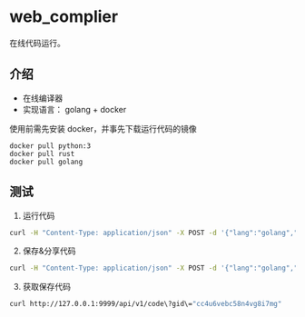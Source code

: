 # web_complier
在线代码运行。

## 介绍
- 在线编译器
- 实现语言： golang + docker


使用前需先安装 docker，并事先下载运行代码的镜像
```
docker pull python:3
docker pull rust
docker pull golang
```

## 测试

1. 运行代码
```bash
curl -H "Content-Type: application/json" -X POST -d '{"lang":"golang","code":"package main\n\nimport (\n\t\"fmt\"\n)\n\nfunc main() {\n\tfmt.Println(\"Hello, 世界\")\n}","input":""}' http://127.0.0.1:9999/api/v1/run
```
2. 保存&分享代码
```bash
curl -H "Content-Type: application/json" -X POST -d '{"lang":"golang","code":"package main\n\nimport (\n\t\"fmt\"\n)\n\nfunc main() {\n\tfmt.Println(\"Hello, 世界\")\n}","input":""}' http://127.0.0.1:9999/api/v1/share
```
3. 获取保存代码
```bash
curl http://127.0.0.1:9999/api/v1/code\?gid\="cc4u6vebc58n4vg8i7mg"
```

